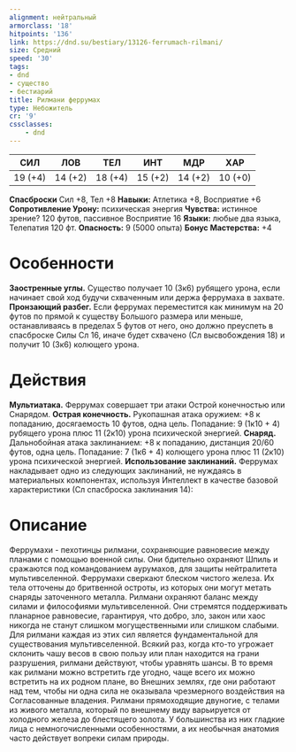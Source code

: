```yaml
---
alignment: нейтральный
armorclass: '18'
hitpoints: '136'
link: https://dnd.su/bestiary/13126-ferrumach-rilmani/
size: Средний
speed: '30'
tags:
- dnd
- существо
- бестиарий
title: Рилмани феррумах
type: Небожитель
cr: '9'
cssclasses:
    - dnd
---
```



| СИЛ | ЛОВ | ТЕЛ | ИНТ | МДР | ХАР |
|---|---|---|---|---|---|
| 19 (+4) | 14 (+2) | 18 (+4) | 15 (+2) | 14 (+2) | 10 (+0) |
**Спасброски** Сил +8, Тел +8
**Навыки:** Атлетика +8, Восприятие +6
**Сопротивление Урону:** психическая энергия
**Чувства:** истинное зрение? 120 футов, пассивное Восприятие 16
**Языки:** любые два языка, Телепатия 120 фт.
**Опасность:** 9 (5000 опыта)
**Бонус Мастерства:** +4


# Особенности
**Заостренные углы.** Существо получает 10 (3к6) рубящего урона, если начинает свой ход будучи схваченным или держа феррумаха в захвате.
**Пронзающий разбег.** Если феррумах переместится как минимум на 20 футов по прямой к существу Большого размера или меньше, останавливаясь в пределах 5 футов от него, оно должно преуспеть в спасброске Силы Сл 16, иначе будет схвачено (Сл высвобождения 18) и получит 10 (3к6) колющего урона.


# Действия
**Мультиатака.** Феррумах совершает три атаки Острой конечностью или Снарядом.
**Острая конечность.** Рукопашная атака оружием: +8 к попаданию, досягаемость 10 футов, одна цель. Попадание: 9 (1к10 + 4) рубящего урона плюс 11 (2к10) урона психической энергией.
**Снаряд.** Дальнобойная атака заклинанием: +8 к попаданию, дистанция 20/60 футов, одна цель. Попадание: 7 (1к6 + 4) колющего урона плюс 11 (2к10) урона психической энергией.
**Использование заклинаний.** Феррумах накладывает одно из следующих заклинаний, не нуждаясь в материальных компонентах, используя Интеллект в качестве базовой характеристики (Сл спасброска заклинания 14):


# Описание
Феррумахи - пехотинцы рилмани, сохраняющие равновесие между планами с помощью военной силы. Они бдительно охраняют Шпиль и сражаются под командованием аурумахов, для защиты нейтралитета мультивселенной. Феррумахи сверкают блеском чистого железа. Их тела отточены до бритвенной остроты, из которых они могут метать снаряды заточенного металла.   Рилмани охраняют баланс между силами и философиями мультивселенной. Они стремятся поддерживать планарное равновесие, гарантируя, что добро, зло, закон или хаос никогда не станут слишком могущественными или слишком слабыми. Для рилмани каждая из этих сил является фундаментальной для существования мультивселенной. Всякий раз, когда кто-то угрожает склонить чашу весов в свою пользу или план находится на грани разрушения, рилмани действуют, чтобы уравнять шансы. В то время как рилмани можно встретить где угодно, чаще всего их можно встретить на их родном плане, во Внешних землях, где они работают над тем, чтобы ни одна сила не оказывала чрезмерного воздействия на Согласованные владения. Рилмани прямоходящие двуногие, с телами из живого металла, который по внешнему виду варьируется от холодного железа до блестящего золота. У большинства из них гладкие лица с немногочисленными особенностями, а их необычная анатомия часто действует вопреки силам природы.
